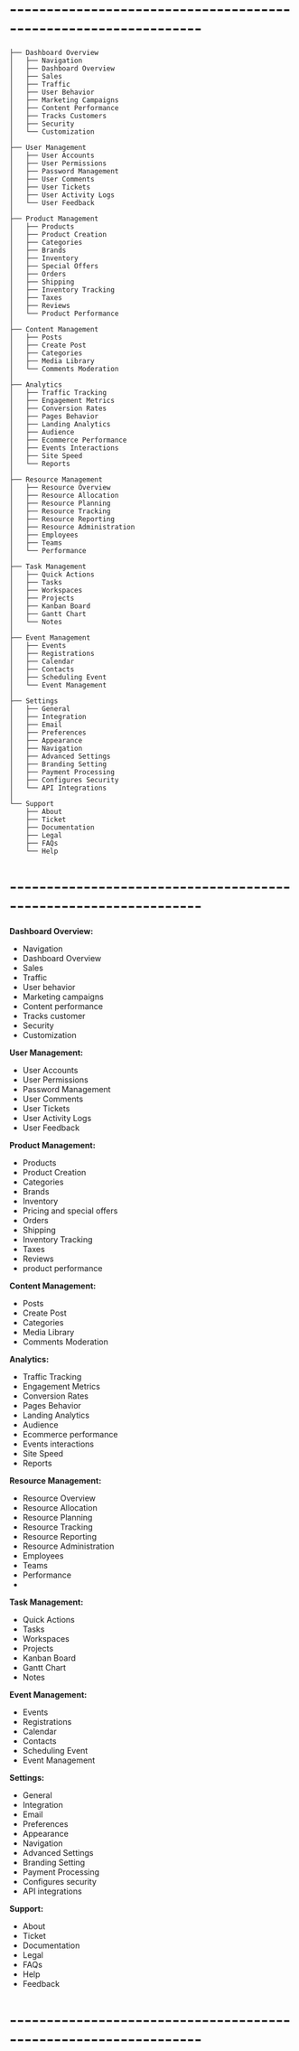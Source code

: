 # ---------------------------------------------------------------- #
```
├── Dashboard Overview
│   ├── Navigation
│   ├── Dashboard Overview
│   ├── Sales
│   ├── Traffic
│   ├── User Behavior 
│   ├── Marketing Campaigns
│   ├── Content Performance
│   ├── Tracks Customers
│   ├── Security
│   └── Customization
│
├── User Management
│   ├── User Accounts
│   ├── User Permissions
│   ├── Password Management
│   ├── User Comments
│   ├── User Tickets 
│   ├── User Activity Logs
│   └── User Feedback
│
├── Product Management
│   ├── Products
│   ├── Product Creation
│   ├── Categories
│   ├── Brands
│   ├── Inventory
│   ├── Special Offers
│   ├── Orders
│   ├── Shipping
│   ├── Inventory Tracking
│   ├── Taxes
│   ├── Reviews
│   └── Product Performance
│
├── Content Management
│   ├── Posts
│   ├── Create Post
│   ├── Categories
│   ├── Media Library
│   └── Comments Moderation
│
├── Analytics
│   ├── Traffic Tracking
│   ├── Engagement Metrics
│   ├── Conversion Rates
│   ├── Pages Behavior
│   ├── Landing Analytics
│   ├── Audience
│   ├── Ecommerce Performance
│   ├── Events Interactions
│   ├── Site Speed
│   └── Reports
│
├── Resource Management
│   ├── Resource Overview
│   ├── Resource Allocation
│   ├── Resource Planning
│   ├── Resource Tracking
│   ├── Resource Reporting
│   ├── Resource Administration
│   ├── Employees
│   ├── Teams
│   └── Performance
│
├── Task Management
│   ├── Quick Actions
│   ├── Tasks
│   ├── Workspaces
│   ├── Projects
│   ├── Kanban Board
│   ├── Gantt Chart
│   └── Notes
│
├── Event Management
│   ├── Events
│   ├── Registrations
│   ├── Calendar
│   ├── Contacts
│   ├── Scheduling Event
│   └── Event Management
│
├── Settings
│   ├── General
│   ├── Integration
│   ├── Email
│   ├── Preferences
│   ├── Appearance
│   ├── Navigation
│   ├── Advanced Settings
│   ├── Branding Setting
│   ├── Payment Processing
│   ├── Configures Security
│   └── API Integrations
│
└── Support
    ├── About 
    ├── Ticket
    ├── Documentation
    ├── Legal
    ├── FAQs
    └── Help
```
# ---------------------------------------------------------------- #
**Dashboard Overview:**
- Navigation
- Dashboard Overview
- Sales
- Traffic
- User behavior 
- Marketing campaigns
- Content performance
- Tracks customer
- Security
- Customization

**User Management:**
- User Accounts
- User Permissions
- Password Management
- User Comments
- User Tickets 
- User Activity Logs
- User Feedback

**Product Management:**
- Products
- Product Creation
- Categories
- Brands
- Inventory
- Pricing and special offers
- Orders
- Shipping
- Inventory Tracking
- Taxes
- Reviews
- product performance


**Content Management:**
- Posts
- Create Post
- Categories
- Media Library
- Comments Moderation

**Analytics:**
- Traffic Tracking
- Engagement Metrics
- Conversion Rates
- Pages Behavior
- Landing Analytics
- Audience
- Ecommerce performance
- Events interactions
- Site Speed
- Reports


**Resource Management:**
- Resource Overview
- Resource Allocation
- Resource Planning
- Resource Tracking
- Resource Reporting
- Resource Administration
- Employees
- Teams
- Performance
- 

**Task Management:**
- Quick Actions
- Tasks
- Workspaces
- Projects
- Kanban Board
- Gantt Chart
- Notes

**Event Management:**
- Events
- Registrations
- Calendar
- Contacts
- Scheduling Event
- Event Management

**Settings:**
- General
- Integration
- Email
- Preferences
- Appearance
- Navigation
- Advanced Settings
- Branding Setting
- Payment Processing
- Configures security
- API integrations

**Support:**
- About 
- Ticket
- Documentation
- Legal
- FAQs
- Help
- Feedback
# ---------------------------------------------------------------- #
